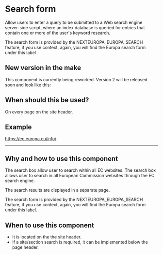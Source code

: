 # Search form

Allow users to enter a query to be submitted to a Web search engine server-side script, where an index database is queried for entries that contain one or more of the user's keyword research.

The search form is provided by the NEXTEUROPA_EUROPA_SEARCH feature, if you use context, again, you will find the Europa search form under this label

## New version in the make
This component is currently being reworked. Version 2 will be released soon and look like this:

## When should this be used?

On every page on the site header.

## Example

https://ec.europa.eu/info/

---

## Why and how to use this component

The search box allow user to search within all EC websites. The search box allows user to search in all European Commission websites through the EC search engine.

The search results are displayed in a separate page.

The search form is provided by the NEXTEUROPA_EUROPA_SEARCH feature, if you use context, again, you will find the Europa search form under this label.

## When to use this component

- It is located on the the site header.
- If a site/section search is required, it can be implemented below the page header.
